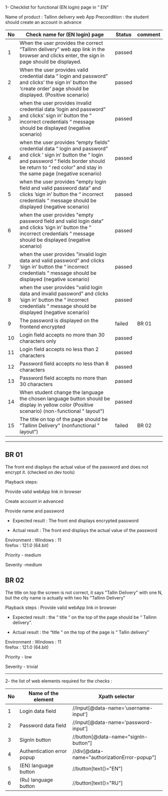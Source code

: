 
1- Checklist for functional (EN login) page in “ EN”

Name of product : Tallinn delivery web App
Precondition : the student should create an account in advance

| No | Check name for (EN login) page                                                                                                                                                                                                  | Status | comment |
|----|---------------------------------------------------------------------------------------------------------------------------------------------------------------------------------------------------------------------------------|--------|---------|
| 1  | When the user provides the correct “Tallinn delivery” web app link in the browser and clicks enter, the sign in page should be displayed.                                                                                       | passed |         |
| 2  | When the user provides valid credential data “ login and password” and clicks’ the sign in’ button the ‘create order’ page should be displayed. (Positive scenario)                                                             | passed |         |
| 3  | when the user provides invalid credential data ‘login and password” and clicks’ sign in’ button the “ incorrect credentials “ message should be displayed (negative scenario)                                                   | passed |         |
| 4  | when the user provides “empty fields” credential data “ login and password” and click ’ sign in’ button the “ login and password “ fields border should be return to “ red color” and stay in the same page (negative scenario) | passed |         |
| 5  | when the user provides "empty login field and valid password data” and clicks ’sign in’ button the “ incorrect credentials “ message should be displayed (negative scenario)                                                    | passed |         |
| 6  | when the user provides "empty password field and valid login data” and clicks ’sign in’ button the “ incorrect credentials “ message should be displayed (negative scenario)                                                    | passed |         |
| 7  | when the user provides "invalid login data and valid password” and clicks ’sign in’ button the “ incorrect credentials “ message should be displayed (negative scenario)                                                        | passed |         |
| 8  | when the user provides "valid login data and invalid password” and clicks ’sign in’ button the “ incorrect credentials “ message should be displayed (negative scenario)                                                        | passed |         |
| 9  | The password is displayed on the frontend encrypted                                                                                                                                                                             | failed | BR 01   |
| 10 | Login field accepts no more than 30 characters only                                                                                                                                                                             | passed |         |
| 11 | Login field accepts no less than 2 characters                                                                                                                                                                                   | passed |         |
| 12 | Password field accepts no less  than 8 characters                                                                                                                                                                               | passed |         |
| 13 | Password field accepts no more than 30 characters                                                                                                                                                                               | passed |         |
| 14 | When student change the  language the chosen language button should be display in yellow color  (Positive scenario) (non-functional " layout")                                                                                  | passed |         |
| 15 | The title on top of the page should be "Tallinn Delivery"  (nonfunctional " layout")                                                                                                                                            | failed | BR 02   |

---------------------------------------------------------------------------------------------------------
BR 01
-----

The front end displays the actual value of the password and does not encrypt it. (checked on dev tools)

Playback steps:

Provide valid webApp link in browser

Create account in advanced

Provide name and password

+ Expected result : The front end displays encrypted password

+ Actual result : The front end displays the actual value of the password

Environment : Windows : 11           
firefox : 121.0 (64.bit)

Priority - medium

Severity -medium

BR 02
-----

The title on top the screen is not correct, it says "Tallin Delivery" with one N, but the city name is actually with two
Ns "Tallinn Delivery"

Playback steps : Provide valid webApp link in browser

+ Expected result : the “ title “ on the top of the page should be “ Tallinn delivery”.

+ Actual result : the “title “ on the top of the page is “ Tallin delivery”

Environment : Windows : 11           
firefox : 121.0 (64.bit)

Priority - low

Severity - trivial

----------------------------------------------------------------------------------

2- the list of web elements required for the checks :

| No | Name of the element        | Xpath selector                               | 
|----|----------------------------|----------------------------------------------|
| 1  | Login data field           | //input[@data-name='username-input']         |
| 2  | Password data field        | //input[@data-name='password-input']         |
| 3  | SignIn button              | //button[@data-name="signIn-button"]         | 
| 4  | Authentication error popup | //div[@data-name="authorizationError-popup"] |
| 5  | (EN) language button       | //button[text()="EN"]                        |
| 6  | (Ru) language button       | //button[text()="RU"]                        |


